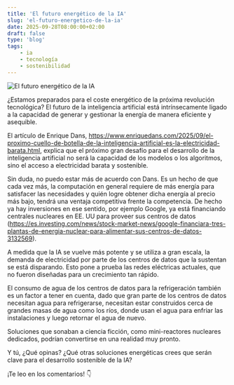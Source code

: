 ```yaml
---
title: 'El futuro energético de la IA'
slug: 'el-futuro-energetico-de-la-ia'
date: 2025-09-28T08:00:00+02:00
draft: false
type: 'blog'
tags: 
    - ia
    - tecnología
    - sostenibilidad
---
```


![](/images/blog/20250928-el-futuro-energetico-de-la-ia.jpeg "El futuro energético de la IA")

¿Estamos preparados para el coste energético de la próxima revolución tecnológica? El futuro de la inteligencia 
artificial está intrínsecamente ligado a la capacidad de generar y gestionar la energía de manera eficiente y asequible.

El artículo de Enrique Dans, https://www.enriquedans.com/2025/09/el-proximo-cuello-de-botella-de-la-inteligencia-artificial-es-la-electricidad-barata.html, explica que el próximo gran desafío para el desarrollo de la inteligencia artificial no será la capacidad de los modelos o los algoritmos, sino el acceso a electricidad barata y sostenible.

Sin duda, no puedo estar más de acuerdo con Dans. Es un hecho de que cada vez más, la computación en general requiere 
de más energía para satisfacer las necesidades y quién logre obtener dicha energía al precio más bajo, tendrá una 
ventaja competitiva frente la competencia. De hecho ya hay inversiones en ese sentido, por ejemplo Google, ya está 
financiando centrales nucleares en EE. UU para proveer sus centros de datos (https://es.investing.com/news/stock-market-news/google-financiara-tres-plantas-de-energia-nuclear-para-alimentar-sus-centros-de-datos-3132569).

A medida que la IA se vuelve más potente y se utiliza a gran escala, la demanda de electricidad por parte de los 
centros de datos que la sustentan se está disparando. Esto pone a prueba las redes eléctricas actuales, que no 
fueron diseñadas para un crecimiento tan rápido.

El consumo de agua de los centros de datos para la refrigeración también es un factor a tener en cuenta, 
dado que gran parte de los centros de datos necesitan agua para refrigerarse, necesitan estar construidos cerca de 
grandes masas de agua como los ríos, donde usan el agua para enfriar las instalaciones y luego retornar el agua de nuevo.

Soluciones que sonaban a ciencia ficción, como mini-reactores nucleares dedicados, podrían convertirse en una realidad muy pronto.

Y tú, ¿Qué opinas? ¿Qué otras soluciones energéticas crees que serán clave para el desarrollo sostenible de la IA?

¡Te leo en los comentarios! 👇
